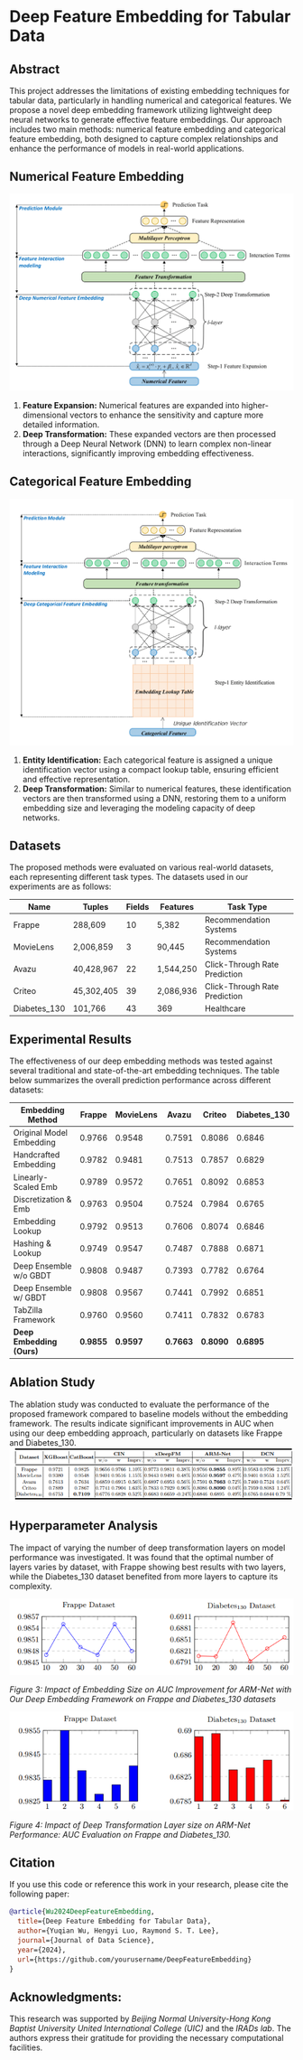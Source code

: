 # Deep Feature Embedding for Tabular Data


## Abstract
This project addresses the limitations of existing embedding techniques for tabular data, particularly in handling numerical and categorical features. We propose a novel deep embedding framework utilizing lightweight deep neural networks to generate effective feature embeddings. Our approach includes two main methods: numerical feature embedding and categorical feature embedding, both designed to capture complex relationships and enhance the performance of models in real-world applications.

## Numerical Feature Embedding
![Impact of Embedding Size on AUC Improvement](./images/Fig01-1399-1.png)
1. **Feature Expansion:** Numerical features are expanded into higher-dimensional vectors to enhance the sensitivity and capture more detailed information.
2. **Deep Transformation:** These expanded vectors are then processed through a Deep Neural Network (DNN) to learn complex non-linear interactions, significantly improving embedding effectiveness.

## Categorical Feature Embedding
![Impact of Embedding Size on AUC Improvement](./images/Fig02-1399-1.png)
1. **Entity Identification:** Each categorical feature is assigned a unique identification vector using a compact lookup table, ensuring efficient and effective representation.
2. **Deep Transformation:** Similar to numerical features, these identification vectors are then transformed using a DNN, restoring them to a uniform embedding size and leveraging the modeling capacity of deep networks.

## Datasets
The proposed methods were evaluated on various real-world datasets, each representing different task types. The datasets used in our experiments are as follows:

| **Name**      | **Tuples** | **Fields** | **Features** | **Task Type**                     |
|---------------|------------|------------|--------------|-----------------------------------|
| Frappe        | 288,609    | 10         | 5,382        | Recommendation Systems            |
| MovieLens     | 2,006,859  | 3          | 90,445       | Recommendation Systems            |
| Avazu         | 40,428,967 | 22         | 1,544,250    | Click-Through Rate Prediction     |
| Criteo        | 45,302,405 | 39         | 2,086,936    | Click-Through Rate Prediction     |
| Diabetes\_130 | 101,766    | 43         | 369          | Healthcare                        |

## Experimental Results
The effectiveness of our deep embedding methods was tested against several traditional and state-of-the-art embedding techniques. The table below summarizes the overall prediction performance across different datasets:

| **Embedding Method**         | **Frappe** | **MovieLens** | **Avazu** | **Criteo** | **Diabetes\_130** |
|------------------------------|------------|---------------|-----------|------------|-------------------|
| Original Model Embedding     | 0.9766     | 0.9548        | 0.7591    | 0.8086     | 0.6846            |
| Handcrafted Embedding        | 0.9782     | 0.9481        | 0.7513    | 0.7857     | 0.6829            |
| Linearly-Scaled Emb          | 0.9789     | 0.9572        | 0.7651    | 0.8092     | 0.6853            |
| Discretization & Emb         | 0.9763     | 0.9504        | 0.7524    | 0.7984     | 0.6765            |
| Embedding Lookup             | 0.9792     | 0.9513        | 0.7606    | 0.8074     | 0.6846            |
| Hashing & Lookup             | 0.9749     | 0.9547        | 0.7487    | 0.7888     | 0.6871            |
| Deep Ensemble w/o GBDT       | 0.9808     | 0.9487        | 0.7393    | 0.7782     | 0.6764            |
| Deep Ensemble w/ GBDT        | 0.9808     | 0.9567        | 0.7441    | 0.7992     | 0.6851            |
| TabZilla Framework           | 0.9760     | 0.9560        | 0.7411    | 0.7832     | 0.6783            |
| **Deep Embedding (Ours)**    | **0.9855** | **0.9597**    | **0.7663**| **0.8090** | **0.6895**        |

## Ablation Study
The ablation study was conducted to evaluate the performance of the proposed framework compared to baseline models without the embedding framework. The results indicate significant improvements in AUC when using our deep embedding approach, particularly on datasets like Frappe and Diabetes\_130.
![Impact of Embedding Size on AUC Improvement](./images/ablation.png)
## Hyperparameter Analysis
The impact of varying the number of deep transformation layers on model performance was investigated. It was found that the optimal number of layers varies by dataset, with Frappe showing best results with two layers, while the Diabetes\_130 dataset benefited from more layers to capture its complexity.

![Impact of Embedding Size on AUC Improvement](./images/emb_size.png)

*Figure 3: Impact of Embedding Size on AUC Improvement for ARM-Net with Our Deep Embedding Framework on Frappe and Diabetes_130 datasets*

![Impact of Deep Transformation Layer Size](./images/layer_size.png)

*Figure 4: Impact of Deep Transformation Layer size on ARM-Net Performance: AUC Evaluation on Frappe and Diabetes_130.*

## Citation

If you use this code or reference this work in your research, please cite the following paper:

```bibtex
@article{Wu2024DeepFeatureEmbedding,
  title={Deep Feature Embedding for Tabular Data},
  author={Yuqian Wu, Hengyi Luo, Raymond S. T. Lee},
  journal={Journal of Data Science},
  year={2024},
  url={https://github.com/yourusername/DeepFeatureEmbedding}
}
```
## Acknowledgments:
This research was supported by *Beijing Normal University-Hong Kong Baptist University United International College (UIC)* and the *IRADs lab*. 
The authors express their gratitude for providing the necessary computational facilities.

